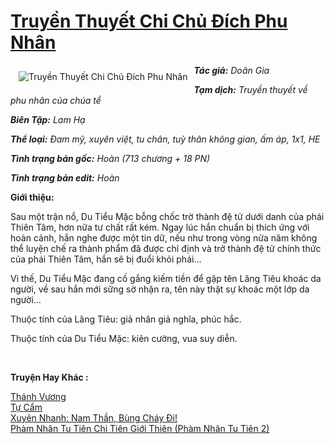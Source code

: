 <a href="https://utruyen.com/truyen-thuyet-chi-chu-dich-phu-nhan/8815/" title="Truyền Thuyết Chi Chủ Đích Phu Nhân"><h1>Truyền Thuyết Chi Chủ Đích Phu Nhân</h1></a><div style="display:table"><img align="right" style="float: left; padding: 10px;" src="https://utruyen.com/images/story/200x260/truyen-thuyet-chi-chu-dich-phu-nhan.jpg" alt="Truyền Thuyết Chi Chủ Đích Phu Nhân"><b><i>Tác giả:</i></b><i> Doãn Gia</i><p></p><b><i>Tạm dịch:</i></b><i> Truyền thuyết về phu nhân của chúa tể</i><p></p><b><i>Biên Tập:</i></b><i> Lam Hạ</i><p></p><b><i>Thể loại:</i></b><i> Đam mỹ, xuyên việt, tu chân, tuỳ thân không gian, ấm áp, 1x1, HE</i><p></p><b><i>Tình trạng bản gốc:</i></b><i> Hoàn (713 chương + 18 PN)</i><p></p><b><i>Tình trạng bản edit:</i></b><i> Hoàn<p></p></i><p></p><b>Giới thiệu:<p></p></b>Sau một trận nổ, Du Tiểu Mặc bỗng chốc trờ thành đệ tử dưới danh của phái Thiên Tâm, hơn nữa tư chất rất kém. Ngay lúc hắn chuẩn bị thích ứng với hoàn cảnh, hắn nghe được một tin dữ, nếu như trong vòng nửa năm không thể luyện chế ra thành phẩm đã được chỉ định và trở thành đệ tử chính thức của phái Thiên Tâm, hắn sẽ bị đuổi khỏi phái…<p></p>Vì thế, Du Tiểu Mặc đang cố gắng kiếm tiền để gặp tên Lăng Tiêu khoác da người, về sau hắn mới sững sờ nhận ra, tên này thật sự khoác một lớp da người…<p></p>Thuộc tính của Lăng Tiêu: giả nhân giả nghĩa, phúc hắc.<p></p>Thuộc tính của Du Tiểu Mặc: kiên cường, vua suy diễn.<b><p></p></b></div><p><br><b>Truyện Hay Khác :</b></p><a href="https://utruyen.com/thanh-vuong/9131/" alt="Thánh Vương">Thánh Vương</a><br/><a href="https://truyenngontinhay.wordpress.com/2019/10/03/tu-cam/" alt="Tự Cẩm">Tự Cẩm</a><br/><a href="https://www.flickr.com/photos/184340401@N07/48819127277/" alt="Xuyên Nhanh: Nam Thần, Bùng Cháy Đi!">Xuyên Nhanh: Nam Thần, Bùng Cháy Đi!</a><br/><a href="https://www.flickr.com/photos/183745219@N08/48691276563/" alt="Phàm Nhân Tu Tiên Chi Tiên Giới Thiên (Phàm Nhân Tu Tiên 2)">Phàm Nhân Tu Tiên Chi Tiên Giới Thiên (Phàm Nhân Tu Tiên 2)</a><br/>